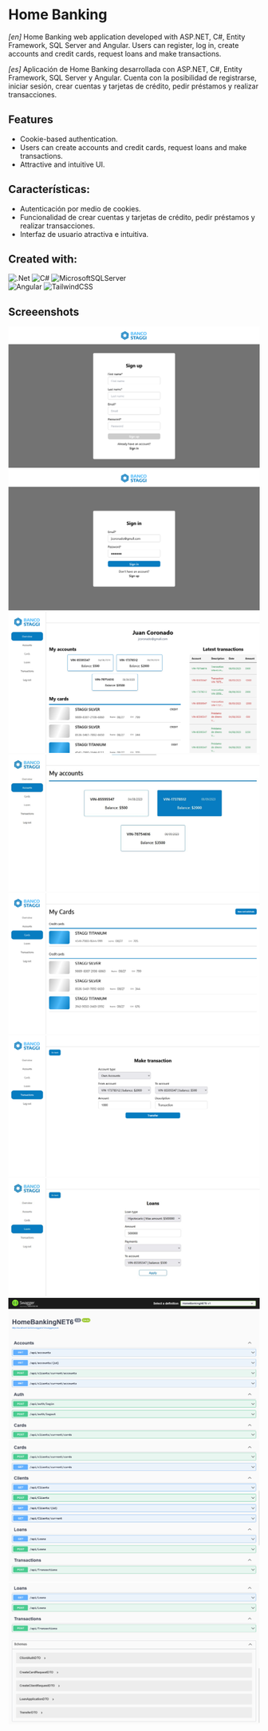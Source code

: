 # Home Banking

_[en]_ Home Banking web application developed with ASP.NET, C#, Entity Framework, SQL Server and Angular. Users can register, log in, create accounts and credit cards, request loans and make transactions.

_[es]_ Aplicación de Home Banking desarrollada con ASP.NET, C#, Entity Framework, SQL Server y Angular. Cuenta con la posibilidad de registrarse, iniciar sesión, crear cuentas y tarjetas de crédito, pedir préstamos y realizar transacciones.

## Features

- Cookie-based authentication.
- Users can create accounts and credit cards, request loans and make transactions.
- Attractive and intuitive UI.

## Características:

- Autenticación por medio de cookies.
- Funcionalidad de crear cuentas y tarjetas de crédito, pedir préstamos y realizar transacciones.
- Interfaz de usuario atractiva e intuitiva.

## Created with:

![.Net](https://img.shields.io/badge/.NET-5C2D91?style=for-the-badge&logo=.net&logoColor=white)
![C#](https://img.shields.io/badge/c%23-%23239120.svg?style=for-the-badge&logo=c-sharp&logoColor=white)
![MicrosoftSQLServer](https://img.shields.io/badge/SQL%20Server-CC2927?style=for-the-badge&logo=microsoft%20sql%20server&logoColor=white)  
![Angular](https://img.shields.io/badge/angular-%23DD0031.svg?style=for-the-badge&logo=angular&logoColor=white)
![TailwindCSS](https://img.shields.io/badge/tailwindcss-%2338B2AC.svg?style=for-the-badge&logo=tailwind-css&logoColor=white)

## Screeenshots

![](https://github.com/Gonzalo-Coradello/HomeBanking/blob/master/screenshots/1.png)
![](https://github.com/Gonzalo-Coradello/HomeBanking/blob/master/screenshots/3.png)
![](https://github.com/Gonzalo-Coradello/HomeBanking/blob/master/screenshots/4.png)
![](https://github.com/Gonzalo-Coradello/HomeBanking/blob/master/screenshots/5.jpg)
![](https://github.com/Gonzalo-Coradello/HomeBanking/blob/master/screenshots/6.png)
![](https://github.com/Gonzalo-Coradello/HomeBanking/blob/master/screenshots/7.png)
![](https://github.com/Gonzalo-Coradello/HomeBanking/blob/master/screenshots/8.jpg)
![](https://github.com/Gonzalo-Coradello/HomeBanking/blob/master/screenshots/9.png)
![](https://github.com/Gonzalo-Coradello/HomeBanking/blob/master/screenshots/10.png)
![](https://github.com/Gonzalo-Coradello/HomeBanking/blob/master/screenshots/11.png)
